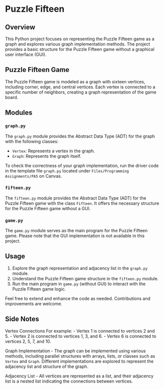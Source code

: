 # Puzzle Fifteen

## Overview
This Python project focuses on representing the Puzzle Fifteen game as a graph and explores various graph implementation methods. The project provides a basic structure for the Puzzle Fifteen game without a graphical user interface (GUI).

## Puzzle Fifteen Game
The Puzzle Fifteen game is modeled as a graph with sixteen vertices, including corner, edge, and central vertices. Each vertex is connected to a specific number of neighbors, creating a graph representation of the game board.

## Modules

### `graph.py`
The `graph.py` module provides the Abstract Data Type (ADT) for the graph with the following classes:
- `Vertex`: Represents a vertex in the graph.
- `Graph`: Represents the graph itself.

To check the correctness of your graph implementation, run the driver code in the template file `graph.py` located under `Files/Programming Assignments/PA5` on Canvas.

### `fifteen.py`
The `fifteen.py` module provides the Abstract Data Type (ADT) for the Puzzle Fifteen game with the class `Fifteen`. It offers the necessary structure for the Puzzle Fifteen game without a GUI.

### `game.py`
The `game.py` module serves as the main program for the Puzzle Fifteen game. Please note that the GUI implementation is not available in this project.

## Usage
1. Explore the graph representation and adjacency list in the `graph.py` module.
2. Understand the Puzzle Fifteen game structure in the `fifteen.py` module.
3. Run the main program in `game.py` (without GUI) to interact with the Puzzle Fifteen game logic.

Feel free to extend and enhance the code as needed. Contributions and improvements are welcome.

## Side Notes 
Vertex Connections
    For example:
    - Vertex 1 is connected to vertices 2 and 5.
    - Vertex 2 is connected to vertices 1, 3, and 6.
    - Vertex 6 is connected to vertices 2, 5, 7, and 10.

Graph Implementation
    - The graph can be implemented using various methods, including parallel structures with arrays, lists, or classes such as `Vertex` and `Graph`. Different implementations are explored to represent the adjacency list and structure of the graph.

Adjacency List
    - All vertices are represented as a list, and their adjacency list is a nested list indicating the connections between vertices.

